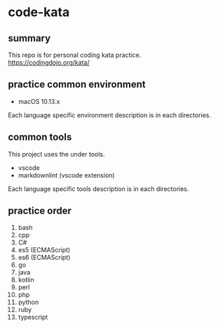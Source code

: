 # code-kata

## summary

This repo is for personal coding kata practice.  
<https://codingdojo.org/kata/>

## practice common environment

- macOS 10.13.x

Each language specific environment description is in each directories.

## common tools

This project uses the under tools.

- vscode
- markdownlint (vscode extension)

Each language specific tools description is in each directories.

## practice order

1. bash
1. cpp
1. C#
1. es5 (ECMAScript)
1. es6 (ECMAScript)
1. go
1. java
1. kotlin
1. perl
1. php
1. python
1. ruby
1. typescript
